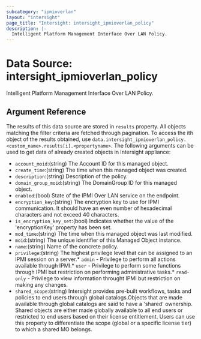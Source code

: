 ```yaml
---
subcategory: "ipmioverlan"
layout: "intersight"
page_title: "Intersight: intersight_ipmioverlan_policy"
description: |-
  Intelligent Platform Management Interface Over LAN Policy.
---
```


# Data Source: intersight_ipmioverlan_policy
Intelligent Platform Management Interface Over LAN Policy.
## Argument Reference
The results of this data source are stored in `results` property.
All objects matching the filter criteria are fetched through pagination.
To access the ith object of the results obtained, use `data.intersight_ipmioverlan_policy.<custom_name>.results[i].<propertyname>`.
The following arguments can be used to get data of already created objects in Intersight appliance:
* `account_moid`:(string) The Account ID for this managed object. 
* `create_time`:(string) The time when this managed object was created. 
* `description`:(string) Description of the policy. 
* `domain_group_moid`:(string) The DomainGroup ID for this managed object. 
* `enabled`:(bool) State of the IPMI Over LAN service on the endpoint. 
* `encryption_key`:(string) The encryption key to use for IPMI communication. It should have an even number of hexadecimal characters and not exceed 40 characters. 
* `is_encryption_key_set`:(bool) Indicates whether the value of the 'encryptionKey' property has been set. 
* `mod_time`:(string) The time when this managed object was last modified. 
* `moid`:(string) The unique identifier of this Managed Object instance. 
* `name`:(string) Name of the concrete policy. 
* `privilege`:(string) The highest privilege level that can be assigned to an IPMI session on a server.* `admin` - Privilege to perform all actions available through IPMI.* `user` - Privilege to perform some functions through IPMI but restriction on performing administrative tasks.* `read-only` - Privilege to view information throught IPMI but restriction on making any changes. 
* `shared_scope`:(string) Intersight provides pre-built workflows, tasks and policies to end users through global catalogs.Objects that are made available through global catalogs are said to have a 'shared' ownership. Shared objects are either made globally available to all end users or restricted to end users based on their license entitlement. Users can use this property to differentiate the scope (global or a specific license tier) to which a shared MO belongs. 
 